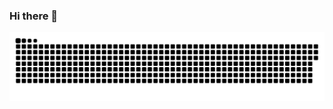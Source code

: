 ### Hi there 👋

![Snake animation](https://github.com/ArthurPrestes/ArthurPrestes/blob/output/github-contribution-grid-snake.svg)
